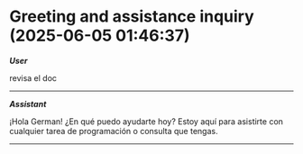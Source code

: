 <!-- Generated by SpecStory -->

# Greeting and assistance inquiry (2025-06-05 01:46:37)

_**User**_

revisa el doc 

---

_**Assistant**_

¡Hola German! ¿En qué puedo ayudarte hoy? Estoy aquí para asistirte con cualquier tarea de programación o consulta que tengas.

---

